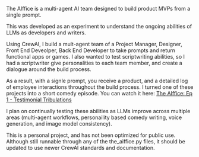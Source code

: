 The AIffice is a multi-agent AI team designed to build product MVPs from a single prompt.

This was developed as an experiment to understand the ongoing abilities of LLMs as developers and writers.

Using CrewAI, I build a mult-agent team of a Project Manager, Designer, Front End Deveolper, Back End Developer to take prompts and return functional apps or games.
I also wanted to test scriptwriting abilities, so I had a scriptwriter give personalities to each team member, and create a dialogue around the build process.

As a result, with a signle prompt, you receive a product, and a detailed log of employee interactions throughout the build process.
I turned one of these projects into a short comedy episode. You can watch it here: [The AIffice: Ep 1 - Testimonial Tribulations](https://www.youtube.com/watch?v=d3ow4yhuXDQ&t=1s)

I plan on continually testing these abilities as LLMs improve across multiple areas (multi-agent workflows, personaility based comedy writing, voice generation, and image model consistency).

This is a personal project, and has not been optimized for public use. Although still runnable through any of the the_aiffice.py files, it should be updated to use newer CrewAI standards and documentation.

